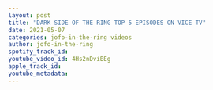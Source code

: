 ```yaml
---
layout: post
title: "DARK SIDE OF THE RING TOP 5 EPISODES ON VICE TV"
date: 2021-05-07
categories: jofo-in-the-ring videos
author: jofo-in-the-ring
spotify_track_id: 
youtube_video_id: 4Hs2nDviBEg
apple_track_id: 
youtube_metadata: 
---
```

